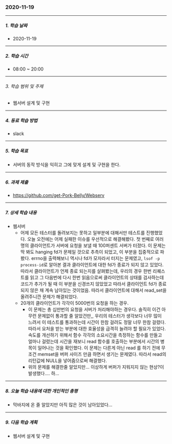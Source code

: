 ### 2020-11-19

-----
##### 1. 학습 날짜
- 2020-11-19

-----
##### 2. 학습 시간
- 08:00 ~ 20:00

-----
###### 3. 학습 범위 및 주제
- 웹서버 설계 및 구현

-----
##### 4. 동료 학습 방법
- slack

-----
##### 5. 학습 목표
- 서버의 동작 방식을 익히고 그에 맞게 설계 및 구현을 한다.

-----
##### 6. 과제 제출
- https://github.com/get-Pork-Belly/Webserv

-----
##### 7. 상세 학습 내용

- 웹서버
    - 어제 모든 테스터를 돌려보지는 못하고 일부분에 대해서만 테스트를 진행했었다. 오늘 오전에는 어제 실패한 이슈를 우선적으로 해결해봤다. 첫 번째로 여러 명의 클라이언트가 서버에 요청을 보낼 때 100퍼센트 서버가 터졌다. 이 문제는 딱 봐도 hanging fd가 문제일 것으로 추측이 되었고, 이 부분을 집중적으로 파봤다. errno을 출력해보니 역시나 fd가 모자라서 터지는 문제였고, `lsof -p process-id`로 알아본 결과 클라이언트에 대한 fd가 종료가 되지 않고 있었다. 따라서 클라이언트가 언제 종료 되는지를 살펴봤는데, 우리의 경우 한번 리퀘스트를 읽고 그 다음번에  다시 한번 읽음으로써 클라이언트의 상태를 검사하는데 코드가 추가가 될 때 이 부분을 신경쓰지 않았었고 따라서 클라이언트 fd가 종료되지 않은 채 계속 남아있는 것이었음. 따라서 클라이언트에 대해서 read_set을 올려주니깐 문제가 해결되었다.
    - 20개의 클라이언트가 각각이 5000번의 요청을 하는 경우.
       - 이 문제는 총 십만번의 요청을 서버가 처리해야하는 경우다. 솔직히 이건 아무런 문제없이 통과할 줄 알았건만,, 우리의 테스터가 생각보다 너무 많이 느려서 이 테스트를 통과하는데 시간이 한참 걸려도 정말 너무 한참 걸렸다. 따라서 요처을 받는 부분에 대한 효율성을 급격히 늘려야 할 필요가 있었다. 속도를 개선하기 위해서 함수 각각의 소요시간을 측정하는 함수를 만들고 얼마나 걸렸는데 시간을 재보니 read 함수를 호출하는 부분에서 시간의 병목이 일어나는 것을 확인했다. 이 문제는 다른게 아닌 read 를 하기 전에 무조건 memset을 버퍼 사이즈 만큼 하면서 생기는 문제였다. 따라서 read의 리턴값에 NULL을 넣어줌으로써 해결했다.
       - 위의 문제를 해결한줄 알았지만... 이상하게 버퍼가 지워지지 않는 현상?이 발생했다.... 하...

 -----
##### 8. 오늘 학습 내용에 대한 개인적인 총평
- 막바지에 온 줄 알았지만 아직 많은 것이 남아있었다...

-----

##### 9. 다음 학습 계획

- 웹서버 설계 및 구현
